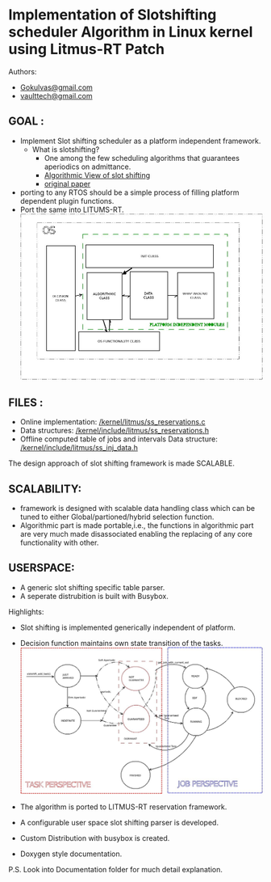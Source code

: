 Implementation of Slotshifting scheduler Algorithm in Linux kernel using Litmus-RT Patch
=========================================================================================

Authors: 
* Gokulvas@gmail.com
* vaulttech@gmail.com

GOAL :
-----
* Implement Slot shifting scheduler as a platform independent framework.
  * What  is slotshifting?
    * One among the few scheduling algorithms that guarantees aperiodics on admittance.
    * [Algorithmic View of slot shifting]( https://github.com/gokulvasan/Slot-shifting-in-LITMUS-RT-Kernel-2.6/blob/master/documentations/SlotShifting.pdf )
    * [original paper](https://www.slideshare.net/slideshow/embed_code/key/PJt8vhtGcHvKQ)
* porting to any RTOS should be a simple process of filling platform dependent plugin functions.
* Port the same into LITUMS-RT.
![picture alt](https://github.com/gokulvasan/Slot-shifting-in-LITMUS-RT-Kernel-2.6/blob/master/documentations/architecture_Overview.jpeg "Title is optional")

FILES :
-------
* Online implementation: [/kernel/litmus/ss_reservations.c](https://github.com/gokulvasan/Slot-shifting-in-LITMUS-RT-Kernel-2.6/blob/master/kernel/litmus/ss_reservations.c)
* Data structures: [/kernel/include/litmus/ss_reservations.h](https://github.com/gokulvasan/Slot-shifting-in-LITMUS-RT-Kernel-2.6/blob/master/kernel/include/litmus/ss_reservations.h)
* Offline computed table of jobs and intervals Data structure: [/kernel/include/litmus/ss_inj_data.h](https://github.com/gokulvasan/Slot-shifting-in-LITMUS-RT-Kernel-2.6/blob/master/kernel/include/litmus/ss_inj_data.h)

The design approach of slot shifting framework is made SCALABLE.

SCALABILITY:
-----------
* framework is designed with scalable data handling class which can be tuned to either Global/partioned/hybrid selection function. 
* Algorithmic part is made portable,i.e., the functions in algorithmic part are very much made disassociated enabling the replacing of any core functionality with other.

USERSPACE:
-----------
* A generic slot shifting specific table parser.
* A seperate distrubition is built with Busybox.

Highlights:
* Slot shifting is implemented generically independent of platform.
* Decision function maintains own state transition of the tasks.
![picture alt](https://github.com/gokulvasan/Slot-shifting-in-LITMUS-RT-Kernel-2.6/blob/master/documentations/STATE_CHART.jpeg "Title is optional")

* The algorithm is ported to LITMUS-RT reservation framework.
* A configurable user space slot shifting parser is developed.
* Custom Distribution with busybox is created.
* Doxygen style documentation.

P.S. Look into Documentation folder for much detail explanation.
